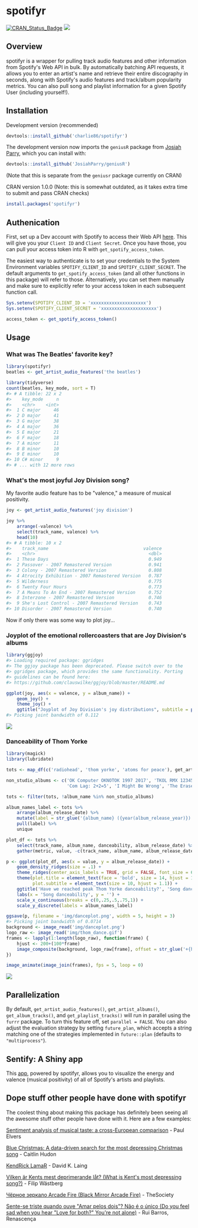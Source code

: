 
<!-- README.md is generated from README.Rmd. Please edit that file -->
spotifyr
========

[![CRAN\_Status\_Badge](http://www.r-pkg.org/badges/version/spotifyr?color=green)](https://cran.r-project.org/package=spotifyr?color=brightgreen) ![](http://cranlogs.r-pkg.org/badges/spotifyr?color=brightgreen)

Overview
--------

spotifyr is a wrapper for pulling track audio features and other information from Spotify's Web API in bulk. By automatically batching API requests, it allows you to enter an artist's name and retrieve their entire discography in seconds, along with Spotify's audio features and track/album popularity metrics. You can also pull song and playlist information for a given Spotify User (including yourself!).

Installation
------------

Development version (recommended)

``` r
devtools::install_github('charlie86/spotifyr')
```

The development version now imports the `geniusR` package from [Josiah Parry](https://github.com/JosiahParry/geniusR), which you can install with:

``` r
devtools::install_github('JosiahParry/geniusR')
```

(Note that this is separate from the `geniusr` package currently on CRAN)

CRAN version 1.0.0 (Note: this is somewhat outdated, as it takes extra time to submit and pass CRAN checks)

``` r
install.packages('spotifyr')
```

Authenication
-------------

First, set up a Dev account with Spotify to access their Web API [here](https://developer.spotify.com/my-applications/#!/applications). This will give you your `Client ID` and `Client Secret`. Once you have those, you can pull your access token into R with `get_spotify_access_token`.

The easiest way to authenticate is to set your credentials to the System Environment variables `SPOTIFY_CLIENT_ID` and `SPOTIFY_CLIENT_SECRET`. The default arguments to `get_spotify_access_token` (and all other functions in this package) will refer to those. Alternatively, you can set them manually and make sure to explicitly refer to your access token in each subsequent function call.

``` r
Sys.setenv(SPOTIFY_CLIENT_ID = 'xxxxxxxxxxxxxxxxxxxxx')
Sys.setenv(SPOTIFY_CLIENT_SECRET = 'xxxxxxxxxxxxxxxxxxxxx')

access_token <- get_spotify_access_token()
```

Usage
-----

### What was The Beatles' favorite key?

``` r
library(spotifyr)
beatles <- get_artist_audio_features('the beatles')
```

``` r
library(tidyverse)
count(beatles, key_mode, sort = T)
#> # A tibble: 22 x 2
#>    key_mode     n
#>    <chr>    <int>
#>  1 C major     46
#>  2 D major     41
#>  3 G major     38
#>  4 A major     36
#>  5 E major     21
#>  6 F major     18
#>  7 A minor     11
#>  8 B minor     10
#>  9 E minor     10
#> 10 C# minor     9
#> # ... with 12 more rows
```

### What's the most joyful Joy Division song?

My favorite audio feature has to be "valence," a measure of musical positivity.

``` r
joy <- get_artist_audio_features('joy division')
```

``` r
joy %>% 
    arrange(-valence) %>% 
    select(track_name, valence) %>% 
    head(10)
#> # A tibble: 10 x 2
#>    track_name                                    valence
#>    <chr>                                           <dbl>
#>  1 These Days                                      0.949
#>  2 Passover - 2007 Remastered Version              0.941
#>  3 Colony - 2007 Remastered Version                0.808
#>  4 Atrocity Exhibition - 2007 Remastered Version   0.787
#>  5 Wilderness                                      0.775
#>  6 Twenty Four Hours                               0.773
#>  7 A Means To An End - 2007 Remastered Version     0.752
#>  8 Interzone - 2007 Remastered Version             0.746
#>  9 She's Lost Control - 2007 Remastered Version    0.743
#> 10 Disorder - 2007 Remastered Version              0.740
```

Now if only there was some way to plot joy...

### Joyplot of the emotional rollercoasters that are Joy Division's albums

``` r
library(ggjoy)
#> Loading required package: ggridges
#> The ggjoy package has been deprecated. Please switch over to the
#> ggridges package, which provides the same functionality. Porting
#> guidelines can be found here:
#> https://github.com/clauswilke/ggjoy/blob/master/README.md

ggplot(joy, aes(x = valence, y = album_name)) + 
    geom_joy() + 
    theme_joy() +
    ggtitle("Joyplot of Joy Division's joy distributions", subtitle = paste0("Based on valence pulled from Spotify's Web API with spotifyr"))
#> Picking joint bandwidth of 0.112
```

![](man/figures/README-unnamed-chunk-6-1.png)

### Danceability of Thom Yorke

``` r
library(magick)
library(lubridate)

tots <- map_df(c('radiohead', 'thom yorke', 'atoms for peace'), get_artist_audio_features)
```

``` r
non_studio_albums <- c('OK Computer OKNOTOK 1997 2017', 'TKOL RMX 1234567', 'In Rainbows Disk 2', 
                       'Com Lag: 2+2=5', 'I Might Be Wrong', 'The Eraser Rmxs')

tots <- filter(tots, !album_name %in% non_studio_albums)

album_names_label <- tots %>% 
    arrange(album_release_date) %>% 
    mutate(label = str_glue('{album_name} ({year(album_release_year)})')) %>% 
    pull(label) %>% 
    unique

plot_df <- tots %>% 
    select(track_name, album_name, danceability, album_release_date) %>% 
    gather(metric, value, -c(track_name, album_name, album_release_date))

p <- ggplot(plot_df, aes(x = value, y = album_release_date)) + 
    geom_density_ridges(size = .1) +
    theme_ridges(center_axis_labels = TRUE, grid = FALSE, font_size = 6) +
    theme(plot.title = element_text(face = 'bold', size = 14, hjust = 1.25),
          plot.subtitle = element_text(size = 10, hjust = 1.1)) +
    ggtitle('Have we reached peak Thom Yorke danceability?', 'Song danceability by album - Radiohead, Thom Yorke, and Atoms for Peace') +
    labs(x = 'Song danceability', y = '') +
    scale_x_continuous(breaks = c(0,.25,.5,.75,1)) +
    scale_y_discrete(labels = album_names_label)

ggsave(p, filename = 'img/danceplot.png', width = 5, height = 3)
#> Picking joint bandwidth of 0.0714
background <- image_read('img/danceplot.png')
logo_raw <- image_read('img/thom_dance.gif')
frames <- lapply(1:length(logo_raw), function(frame) {
    hjust <- 200+(100*frame)
    image_composite(background, logo_raw[frame], offset = str_glue('+{hjust}+400'))
})

image_animate(image_join(frames), fps = 5, loop = 0)
```

![](man/figures/README-unnamed-chunk-8-1.gif)

Parallelization
---------------

By default, `get_artist_audio_features()`, `get_artist_albums()`, `get_album_tracks()`, and `get_playlist_tracks()` will run in parallel using the `furrr` package. To turn this feature off, set `parallel = FALSE`. You can also adjust the evaluation strategy by setting `future_plan`, which accepts a string matching one of the strategies implemented in `future::plan` (defaults to `"multiprocess"`).

Sentify: A Shiny app
--------------------

This [app](http://rcharlie.net/sentify/), powered by spotifyr, allows you to visualize the energy and valence (musical positivity) of all of Spotify's artists and playlists.

Dope stuff other people have done with spotifyr
-----------------------------------------------

The coolest thing about making this package has definitely been seeing all the awesome stuff other people have done with it. Here are a few examples:

[Sentiment analysis of musical taste: a cross-European comparison](http://paulelvers.com/post/emotionsineuropeanmusic/) - Paul Elvers

[Blue Christmas: A data-driven search for the most depressing Christmas song](https://caitlinhudon.com/2017/12/22/blue-christmas/) - Caitlin Hudon

[KendRick LamaR](https://davidklaing.github.io/kendrick-lamar-data-science/) - David K. Laing

[Vilken är Kents mest deprimerande låt? (What is Kent's most depressing song?)](http://dataland.rbind.io/2017/11/07/vilken-%C3%A4r-kents-mest-deprimerande-lat/) - Filip Wästberg

[Чёрное зеркало Arcade Fire (Black Mirror Arcade Fire)](http://thesociety.ru/arcadefire) - TheSociety

[Sente-se triste quando ouve "Amar pelos dois"? Não é o único (Do you feel sad when you hear "Love for both?" You're not alone)](http://rr.sapo.pt/especial/112355/sente-se-triste-quando-ouve-amar-pelos-dois-nao-e-o-unico) - Rui Barros, Renascença
